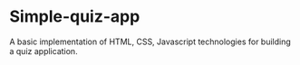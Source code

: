 # Simple-quiz-app
A basic implementation of HTML, CSS, Javascript technologies for building a quiz application.
